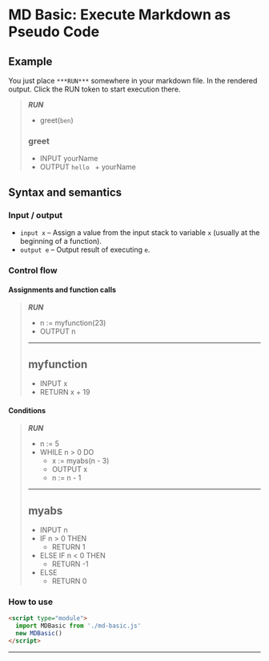 # MD Basic: Execute Markdown as Pseudo Code

## Example

You just place `***RUN***` somewhere in your markdown file. In the rendered output. Click the RUN token to start execution there.

> ***RUN***
>
> - greet(`ben`)
>
> ### greet
>
> - INPUT yourName
> - OUTPUT `hello ` + yourName


## Syntax and semantics

### Input / output

- `input x` – Assign a value from the input stack to variable `x` (usually at the beginning of a function).
- `output e` – Output result of executing `e`.

### Control flow

#### Assignments and function calls

> ***RUN***
>
> - n := myfunction(23)
> - OUTPUT n
>
> ----------
>
> ## myfunction
>
> - INPUT x
> - RETURN x + 19

#### Conditions

> ***RUN***
> - n := 5
> - WHILE n > 0 DO
>   - x := myabs(n - 3)
>   - OUTPUT x
>   - n := n - 1
>
> ---------
>
> ## myabs
> - INPUT n
> - IF n > 0 THEN
>   - RETURN 1
> - ELSE IF n < 0 THEN
>   - RETURN -1
> - ELSE
>   - RETURN 0

### How to use

```html
<script type="module">
  import MDBasic from './md-basic.js'
  new MDBasic()
</script>
```


------


<script type="module">
  import MDBasic from './md-basic.js'
  new MDBasic()
</script>
